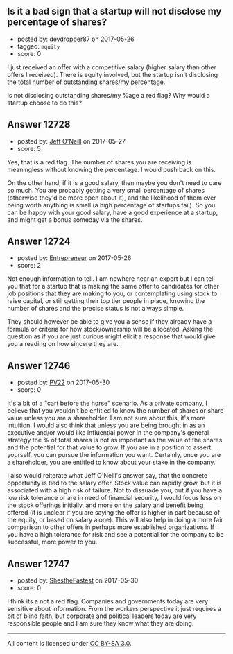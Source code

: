 ## Is it a bad sign that a startup will not disclose my percentage of shares?

- posted by: [devdropper87](https://stackexchange.com/users/5227086/devdropper87) on 2017-05-26
- tagged: `equity`
- score: 0

I just received an offer with a competitive salary (higher salary than other offers I received).  There is equity involved, but the startup isn't disclosing the total number of outstanding shares/my percentage.

Is not disclosing outstanding shares/my %age a red flag? Why would a startup choose to do this?



## Answer 12728

- posted by: [Jeff O'Neill](https://stackexchange.com/users/46273/jeff-o-neill) on 2017-05-27
- score: 5

Yes, that is a red flag.  The number of shares you are receiving is meaningless without knowing the percentage.  I would push back on this.

On the other hand, if it is a good salary, then maybe you don't need to care so much.  You are probably getting a very small percentage of shares (otherwise they'd be more open about it), and the likelihood of them ever being worth anything is small (a high percentage of startups fail). So you can be happy with your good salary, have a good experience at a startup, and might get a bonus someday via the shares.


## Answer 12724

- posted by: [Entrepreneur](https://stackexchange.com/users/10837024/entrepreneur) on 2017-05-26
- score: 2

Not enough information to tell. I am nowhere near an expert but I can tell you that for a startup that is making the same offer to candidates for other job positions that they are making to you, or contemplating using stock to raise capital, or still getting their top tier people in place, knowing the number of shares and the precise status is not always simple. 

They should however be able to give you a sense if they already have a formula or criteria for how stock/ownership will be allocated. Asking the question as if you are just curious might elicit a response that would give you a reading on how sincere they are. 




## Answer 12746

- posted by: [PV22](https://stackexchange.com/users/8264469/pv22) on 2017-05-30
- score: 0

It's a bit of a "cart before the horse" scenario. As a private company, I believe that you wouldn't be entitled to know the number of shares or share value unless you are a shareholder. I am not sure about this, it's more intuition. I would also think that unless you are being brought in as an executive and/or would like influential power in the company's general strategy the % of total shares is not as important as the value of the shares and the potential for that value to grow. If you are in a position to assert yourself, you can pursue the information you want. Certainly, once you are a shareholder, you are entitled to know about your stake in the company.

I also would reiterate what Jeff O'Neill's answer say, that the concrete opportunity is tied to the salary offer. Stock value can rapidly grow, but it is associated with a high risk of failure. Not to dissuade you, but if you have a low risk tolerance or are in need of financial security, I would focus less on the stock offerings initially, and more on the salary and benefit being offered (it is unclear if you are saying the offer is higher in part because of the equity, or based on salary alone). This will also help in doing a more fair comparison to other offers in perhaps more established organizations. If you have a high tolerance for risk and see a potential for the company to be successful, more power to you.


## Answer 12747

- posted by: [ShestheFastest](https://stackexchange.com/users/9279546/shesthefastest) on 2017-05-30
- score: 0

I think its a not a red flag. Companies and governments today are very sensitive about information. From the workers perspective it just requires a bit of blind faith, but corporate and political leaders today are very responsible people and I am sure they know what they are doing. 



---

All content is licensed under [CC BY-SA 3.0](https://creativecommons.org/licenses/by-sa/3.0/).
